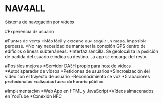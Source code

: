 # NAV4ALL
Sistema de navegación por vídeos

#Experiencia de usuario

#Puntos de venta
*Más fácil y cercano que seguir un mapa. Imposible perderse.
*No hay necesidad de mantener la conexión GPS dentro de edificios o líneas subterráneas.
*Interfaz sencilla. Se geolocaliza la posición de partida del usuario e indica su destino. La app se encarga del resto.

#Posibles mejoras
*Servidor DASH propio para host de vídeos
*Autodisparador de vídeos
*Peticiones de usuarios
*Sincronización del vídeo con el trayecto de usuario 
*Reconocimiento de voz
*Grabaciones profesionales realizadas fuera de horario público

#Implementación
*Web App en HTML y JavaScript
*Vídeos almacenados en YouTube
*Conexión NFC
